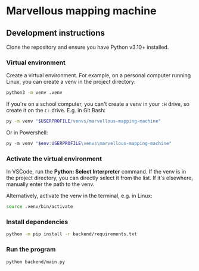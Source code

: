 # Marvellous mapping machine

## Development instructions

Clone the repository and ensure you have Python v3.10+ installed.

### Virtual environment

Create a virtual environment. For example, on a personal computer running Linux, you can create a venv in the project directory:

```bash
python3 -m venv .venv
```

If you're on a school computer, you can't create a venv in your `:H` drive, so create it on the `C:` drive. E.g. in Git Bash:

```bash
py -m venv "$USERPROFILE/venvs/marvellous-mapping-machine"
```

Or in Powershell:

```powershell
py -m venv "$env:USERPROFILE\venvs\marvellous-mapping-machine"
```

### Activate the virtual environment

In VSCode, run the **Python: Select Interpreter** command. If the venv is in the project directory, you can directly select it from the list. If it's elsewhere, manually enter the path to the venv.

Alternatively, activate the venv in the terminal, e.g. in Linux:

```bash
source .venv/bin/activate
```

### Install dependencies

```bash
python -m pip install -r backend/requirements.txt
```

### Run the program

```bash
python backend/main.py
```
